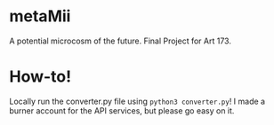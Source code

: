 # metaMii
A potential microcosm of the future. Final Project for Art 173. 


# How-to!
Locally run the converter.py file using `python3 converter.py`! I made a burner account for the API services, but please go easy on it.


